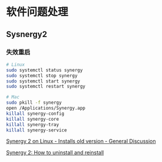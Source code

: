 # 软件问题处理

## Sysnergy2

### 失效重启

```bash
# Linux
sudo systemctl status synergy
sudo systemctl stop synergy
sudo systemctl start synergy
sudo systemctl restart synergy

# Mac
sudo pkill -f synergy
open /Applications/Synergy.app
killall synergy-config
killall synergy-core
killall synergy-tray
killall synergy-service
```

[Synergy 2 on Linux - Installs old version - General Discussion](https://symless.com/forums/topic/5212-synergy-2-on-linux-installs-old-version/)

[Synergy 2: How to uninstall and reinstall](https://symless.com/forums/topic/4519-synergy-2-how-to-uninstall-and-reinstall/)